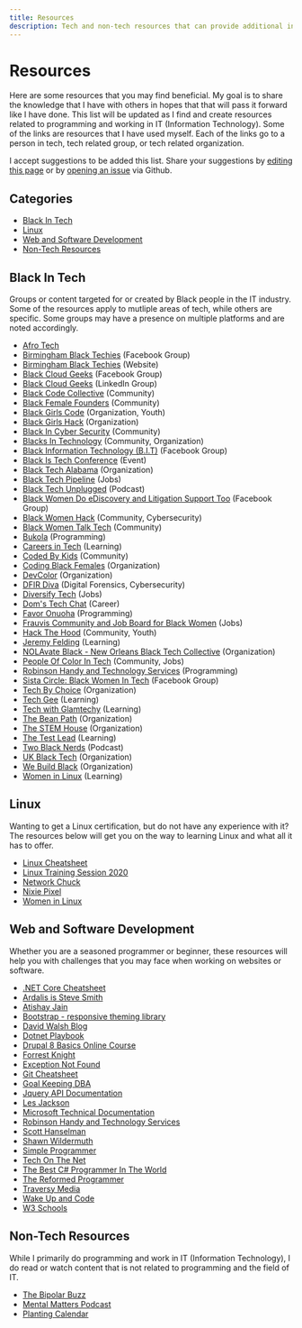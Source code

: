 ```yaml
---
title: Resources
description: Tech and non-tech resources that can provide additional information or support.
---
```


# Resources

Here are some resources that you may find beneficial. My goal is to share the knowledge that I have 
with others in hopes that that will pass it forward like I have done. This list will be updated as I find 
and create resources related to programming and working in IT (Information Technology). Some of the 
links are resources that I have used myself. Each of the links go to a person in tech, tech related group, 
or tech related organization.

I accept suggestions to be added this list. Share your suggestions by 
<a href="https://github.com/almostengr/almostengrwebsite/edit/master/docs/resources/index.md" target="_blank">editing this page</a>
or by 
<a href="https://github.com/almostengr/almostengrwebsite/issues" target="_blank">opening an issue</a>
via Github.

## Categories

* [Black In Tech](#black-in-tech)
* [Linux](#linux)
* [Web and Software Development](#web-and-software-development)
* [Non-Tech Resources](#non-tech-resources)

## Black In Tech

Groups or content targeted for or created by Black people in the IT industry. Some of the resources 
apply to mutliple areas of tech, while others are specific. Some groups may have a presence on multiple
platforms and are noted accordingly.

* <a href="https://www.afrotech.com" target="_blank">Afro Tech</a>
* <a href="https://www.facebook.com/groups/590555561689700" target="_blank">Birmingham Black Techies</a> (Facebook Group)
* <a href="https://www.birminghamblacktechies.com/" target="_blank">Birmingham Black Techies</a> (Website)
* <a href="https://www.facebook.com/groups/blackcloudgeeks/" target="_blank">Black Cloud Geeks</a> (Facebook Group)
* <a href="https://www.linkedin.com/groups/9077941/" target="_blank">Black Cloud Geeks</a> (LinkedIn Group)
* <a href="https://blackcodecollective.com/" target="_blank">Black Code Collective</a> (Community)
* <a href="https://blackfemalefounders.org" target="_blank">Black Female Founders</a> (Community)
* <a href="https://www.blackgirlscode.com/" target="_blank">Black Girls Code</a> (Organization, Youth)
* <a href="https://blackgirlshack.org/" target="_blank">Black Girls Hack</a> (Organization)
* <a href="https://blacksincyberconf.com" target="_blank">Black In Cyber Security</a> (Community)
* <a href="https://blacksintechnology.net/" target="_blank">Blacks In Technology</a> (Community, Organization)
* <a href="https://www.facebook.com/groups/BlackInformationTechnology/" target="_blank">Black Information Technology (B.I.T)</a> (Facebook Group)
* <a href="http://blackistechconference.com/" target="_blank">Black Is Tech Conference</a> (Event)
* <a href="https://blacktechalabama.com" target="_blank">Black Tech Alabama</a> (Organization)
* <a href="https://blacktechpipeline.com/" target="_blank">Black Tech Pipeline</a> (Jobs)
* <a href="https://blacktechunplugged.com/" target="_blank">Black Tech Unplugged</a> (Podcast)
* <a href="https://www.facebook.com/groups/1256932777983630/" target="_blank">Black Women Do eDiscovery and Litigation Support Too</a> (Facebook Group)
* <a href="https://blackwomenhack.com/" target="_blank">Black Women Hack</a> (Community, Cybersecurity)
* <a href="https://www.blackwomentalktech.com/" target="_blank">Black Women Talk Tech</a> (Community)
* <a href="https://www.youtube.com/c/Bukola1" target="_blank">Bukola</a> (Programming)
* <a href="https://www.youtube.com/channel/UCsAjtT-RYQRtMngsTGLxS2Q" target="_blank">Careers in Tech</a> (Learning)
* <a href="https://codedbykids.com/" target="_blank">Coded By Kids</a> (Community)
* <a href="https://codingblackfemales.com/" target="_blank">Coding Black Females</a> (Organization)
* <a href="https://devcolor.org" target="_blank">DevColor</a> (Organization)
* <a href="https://dfirdiva.com" target="_blank">DFIR Diva</a> (Digital Forensics, Cybersecurity)
* <a href="https://www.diversifytech.co/" target="_blank">Diversify Tech</a> (Jobs)
* <a href="https://www.youtube.com/channel/UCuiScc6Q_1jqotCdK54L0AA/" target="_blank">Dom's Tech Chat</a> (Career)
* <a href="https://blog.heyonuoha.live/" target="_blank">Favor Onuoha</a> (Programming)
* <a href="https://www.frauvis.com/" target="_blank">Frauvis Community and Job Board for Black Women</a> (Jobs)
* <a href="https://www.hackthehood.org/" target="_blank">Hack The Hood</a> (Community, Youth)
* <a href="https://www.youtube.com/c/JeremyFieldingSr/" target="_blank">Jeremy Felding</a> (Learning)
* <a href="https://nolavateblack.com/" target="_blank">NOLAvate Black - New Orleans Black Tech Collective</a> (Organization)
* <a href="https://peopleofcolorintech.com/" target="_blank">People Of Color In Tech</a> (Community, Jobs)
* <a href="https://www.youtube.com/c/RobinsonHandyandTechnologyServices?sub_confirmation=1" target="_blank">Robinson Handy and Technology Services</a> (Programming)
* <a href="https://www.facebook.com/groups/scbwit/" target="_blank">Sista Circle: Black Women In Tech</a> (Facebook Group)
* <a href="https://www.techbychoice.org/" target="_blank">Tech By Choice</a> (Organization)
* <a href="https://www.youtube.com/c/TechGee" target="_blank">Tech Gee</a> (Learning)
* <a href="https://youtube.com/channel/UC3eR3DZ8G1O2jl98mFOpwIw" target="_blank">Tech with Glamtechy</a> (Learning)
* <a href="https://thebeanpath.org" target="_blank">The Bean Path</a> (Organization)
* <a href="https://www.thestemhouse.org/" target="_blank">The STEM House</a> (Organization)
* <a href="https://www.youtube.com/channel/UC7O2ES7xKv35EPtga6OtLHg" target="_blank">The Test Lead</a> (Learning)
* <a href="https://www.twoblacknerds.com/" target="_blank">Two Black Nerds</a> (Podcast)
* <a href="https://ukblacktech.com" target="_blank">UK Black Tech</a> (Organization)
* <a href="https://www.webuildblack.com/" target="_blank">We Build Black</a> (Organization)
* <a href="https://www.youtube.com/c/WomenInLinux" target="_blank">Women in Linux</a> (Learning)

## Linux

Wanting to get a Linux certification, but do not have any experience with it? The resources below will get 
you on the way to learning Linux and what all it has to offer.

* [Linux Cheatsheet](/resources/linux-cheatsheet)
* [Linux Training Session 2020](/technology/2020.03.01-linux-training-session)
* <a href="https://www.youtube.com/c/NetworkChuck" target="_blank">Network Chuck</a>
* <a href="https://www.youtube.com/c/NixiePixel/" target="_blank">Nixie Pixel</a>
* <a href="https://www.youtube.com/c/WomenInLinux" target="_blank">Women in Linux</a>

## Web and Software Development

Whether you are a seasoned programmer or beginner, these resources will help you with challenges that you may 
face when working on websites or software.

* [.NET Core Cheatsheet](/resources/dotnet-core-cheatsheet)
* <a href="https://ardalis.com/" target="_blank">Ardalis is Steve Smith</a>
* <a href="https://atishay.me" target="_blank">Atishay Jain</a>
* <a href="https://getbootstrap.com/" target="_blank">Bootstrap - responsive theming library</a>
* <a href="https://davidwalsh.name" target="_blank">David Walsh Blog</a>
* <a href="https://dotnetplaybook.com" target="_blank">Dotnet Playbook</a>
* <a href="https://www.youtube.com/watch?v=iujOWWbiUP0&list=PLaAJ0fv0d9WM8E2K_Ke5As-fw626yQ3tu" target="_blank">Drupal 8 Basics Online Course</a>
* <a href="https://www.youtube.com/c/FKnight" target="_blank">Forrest Knight</a>
* <a href="https://exceptionnotfound.net" target="_blank">Exception Not Found</a>
* [Git Cheatsheet](/resources/git-cheatsheet)
* <a href="https://gkdba.wordpress.com/" target="_blank">Goal Keeping DBA</a>
* <a href="https://api.jquery.com/" target="_blank">Jquery API Documentation</a>
* <a href="https://www.youtube.com/c/binarythistle" target="_blank">Les Jackson</a>
* <a href="https://docs.microsoft.com/en-us/" target="_blank">Microsoft Technical Documentation</a>
* <a href="https://www.youtube.com/c/RobinsonHandyandTechnologyServices?sub_confirmation=1" target="_blank">Robinson Handy and Technology Services</a>
* <a href="https://hanselman.com" target="_blank">Scott Hanselman</a>
* <a href="https://wildermuth.com" target="_blank">Shawn Wildermuth</a>
* <a href="https://simpleprogrammer.com" target="_blank">Simple Programmer</a>
* <a href="https://www.techonthenet.com" target="_blank">Tech On The Net</a>
* <a href="https://thebestcsharpprogrammerintheworld.com" target="_blank">The Best C# Programmer In The World</a>
* <a href="https://thereformedprogrammer.net" target="_blank">The Reformed Programmer</a>
* <a href="https://www.traversymedia.com/" target="_blank">Traversy Media</a>
* <a href="https://www.wakeupandcode.com/" target="_blank">Wake Up and Code</a>
* <a href="https://www.w3schools.com" target="_blank">W3 Schools</a>

## Non-Tech Resources

While I primarily do programming and work in IT (Information Technology), I do read or watch 
content that is not related to programming and the field of IT. 

* <a href="https://thebipolarbuzz.com" target="_blank">The Bipolar Buzz</a>
* <a href="http://www.mentalmatterspod.com/" target="_blank">Mental Matters Podcast</a>
* <a href="https://www.almanac.com/gardening/planting-calendar/AL/Montgomery" target="_blank">Planting Calendar</a>
